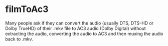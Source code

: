 # filmToAc3
Many people ask if they can convert the audio (usually DTS, DTS-HD or Dolby TrueHD) of their .mkv file to AC3 audio (Dolby Digital) without extracting the audio, converting the audio to AC3 and then muxing the audio back to .mkv.
